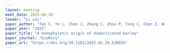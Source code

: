 ```yaml
---
layout: meeting
meet_date: 2025-06-20
leader: "Li Lei"
paper_author: "Tan C, Ye L, Chen J, Zhang C, Zhou P, Tong C, Chen Z, Waugh R, Li C, He T"
paper_year: "2025"
paper_title: "A monophyletic origin of domesticated barley"
paper_journal: "bioRxiv"
paper_url: "https://doi.org/10.1101/2025.02.26.638035"
---
```

